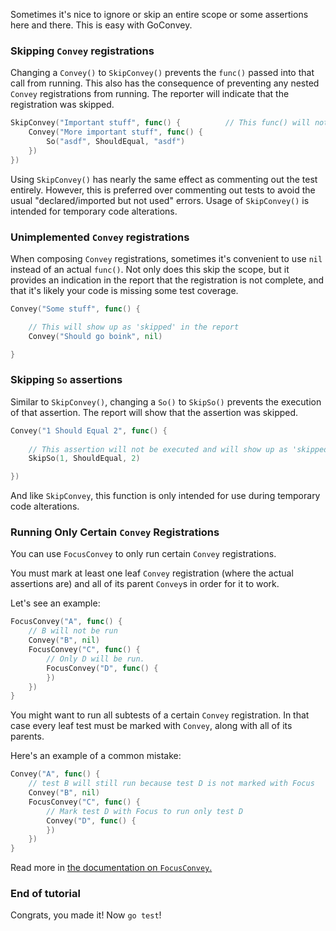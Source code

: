 Sometimes it's nice to ignore or skip an entire scope or some assertions here and there. This is easy with GoConvey.



### Skipping `Convey` registrations

Changing a `Convey()` to `SkipConvey()` prevents the `func()` passed into that call from running. This also has the consequence of preventing any nested `Convey` registrations from running. The reporter will indicate that the registration was skipped.

```go
SkipConvey("Important stuff", func() {			// This func() will not be executed!
    Convey("More important stuff", func() {
        So("asdf", ShouldEqual, "asdf")
    })
})
```

Using `SkipConvey()` has nearly the same effect as commenting out the test
entirely. However, this is preferred over commenting out tests to avoid the
usual "declared/imported but not used" errors. Usage of `SkipConvey()` is
intended for temporary code alterations.




### Unimplemented `Convey` registrations

When composing `Convey` registrations, sometimes it's convenient to use `nil` instead of an actual `func()`. Not only does this skip the scope, but it provides an indication in the report that the registration is not complete, and that it's likely your code is missing some test coverage.

```go
Convey("Some stuff", func() {

    // This will show up as 'skipped' in the report
    Convey("Should go boink", nil)

}
```



### Skipping `So` assertions

Similar to `SkipConvey()`, changing a `So()` to `SkipSo()` prevents the execution of
that assertion. The report will show that the assertion was skipped.

```go
Convey("1 Should Equal 2", func() {
    
    // This assertion will not be executed and will show up as 'skipped' in the report
    SkipSo(1, ShouldEqual, 2)

})
```

And like `SkipConvey`, this function is only intended for use during
temporary code alterations.


### Running Only Certain `Convey` Registrations

You can use `FocusConvey` to only run certain `Convey` registrations. 

You must mark at least one leaf `Convey` registration (where the actual assertions are) and all of its parent `Convey`s in order for it to work. 

Let's see an example:

```go
FocusConvey("A", func() {
    // B will not be run
    Convey("B", nil)
    FocusConvey("C", func() {
        // Only D will be run. 
        FocusConvey("D", func() {
        })
    })
}
```

You might want to run all subtests of a certain `Convey` registration. In that case every leaf test must be marked with `Convey`, along with all of its parents. 

Here's an example of a common mistake:

```go
Convey("A", func() {
    // test B will still run because test D is not marked with Focus
    Convey("B", nil)
    FocusConvey("C", func() {
        // Mark test D with Focus to run only test D
        Convey("D", func() {
        })
    })
}
```

Read more in [the documentation on `FocusConvey`.](https://godoc.org/github.com/smartystreets/goconvey/convey#FocusConvey)

### End of tutorial

Congrats, you made it! Now `go test`!
